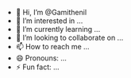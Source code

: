 - 👋 Hi, I’m @Gamithenil
- 👀 I’m interested in ...
- 🌱 I’m currently learning ...
- 💞️ I’m looking to collaborate on ...
- 📫 How to reach me ...
- 😄 Pronouns: ...
- ⚡ Fun fact: ...

<!---
Gamithenil/Gamithenil is a ✨ special ✨ repository because its `README.md` (this file) appears on your GitHub profile.
You can click the Preview link to take a look at your changes.
--->
